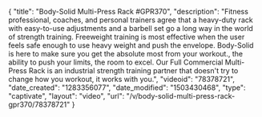 {
    "title": "Body-Solid Multi-Press Rack #GPR370",
    "description": "Fitness professional, coaches, and personal trainers agree that a heavy-duty rack with easy-to-use adjustments and a barbell set go a long way in the world of strength training. Freeweight training is most effective when the user feels safe enough to use heavy weight and push the envelope. Body-Solid is here to make sure you get the absolute most from your workout., the ability to push your limits, the room to excel. Our Full Commercial Multi-Press Rack is an industrial strength training partner that doesn't try to change how you workout, it works with you.",
    "videoid": "78378721",
    "date_created": "1283356077",
    "date_modified": "1503430468",
    "type": "captivate",
    "layout": "video",
    "url": "\/v\/body-solid-multi-press-rack-gpr370\/78378721"
}